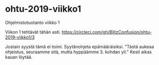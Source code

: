 # ohtu-2019-viikko1
Ohjelmistotuotanto viikko 1

Viikon 1 tehtävät tähän asti.
https://circleci.com/gh/BlitzConfusion/ohtu-2019-viikko1/3

Jostain syystä tämä ei toimi. Syytänohjeta epämääräisiksi.
"Tästä aukeaa ohjeistus, seuraamme sitä, mutta hyppäämme 3. kohdan yli." Kesti aikas kauan löytää.
